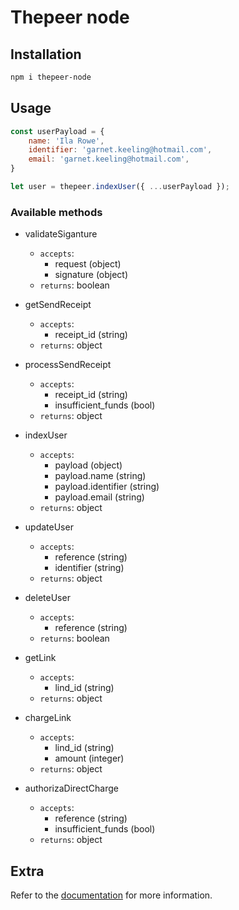 # Thepeer node

## Installation

```bash
npm i thepeer-node
```

## Usage

```js
const userPayload = {
    name: 'Ila Rowe',
    identifier: 'garnet.keeling@hotmail.com',
    email: 'garnet.keeling@hotmail.com',
}

let user = thepeer.indexUser({ ...userPayload });
```

### Available methods

* validateSiganture
    - `accepts`: 
        - request (object)
        - signature (object)
    - `returns`: boolean
    
* getSendReceipt
    - `accepts`: 
        - receipt_id (string)
    - `returns`: object
    
* processSendReceipt
    - `accepts`: 
        - receipt_id (string)
        - insufficient_funds (bool)
    - `returns`: object
    
* indexUser
    - `accepts`:
        - payload (object)
        - payload.name (string)
        - payload.identifier (string)
        - payload.email (string)
    - `returns`: object
        
* updateUser
    - `accepts`:
        - reference (string)
        - identifier (string)
    - `returns`: object
        
* deleteUser
    - `accepts`:
        - reference (string)
    - `returns`: boolean
    
* getLink
    - `accepts`:
        - lind_id (string)
    - `returns`: object

* chargeLink
    - `accepts`:
        - lind_id (string)
        - amount (integer)
    - `returns`: object
    
* authorizaDirectCharge
    - `accepts`:
        - reference (string)
        - insufficient_funds (bool)
    - `returns`: object

## Extra

Refer to the [documentation](https://docs.thepeer.co) for more information.
